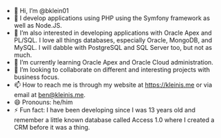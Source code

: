 - 👋 Hi, I’m @bklein01
- 👀 I develop applications using PHP using the Symfony framework as well as Node.JS.
- 👀 I’m also interested in developing applications with Oracle Apex and PL/SQL. I love all things databases, especially Oracle, MongoDB, and MySQL. I will dabble with PostgreSQL and SQL Server too, but not as much. 
- 🌱 I’m currently learning Oracle Apex and Oracle Cloud administration.
- 💞️ I’m looking to collaborate on different and interesting projects with business focus.
- 📫 How to reach me is through my website at https://kleinis.me or via email at ben@kleinis.me.
- 😄 Pronouns: he/him
- ⚡ Fun fact: I have been developing since I was 13 years old and remember a little known database called Access 1.0 where I created a CRM before it was a thing.

<!---
bklein1973/bklein1973 is a ✨ special ✨ repository because its `README.md` (this file) appears on your GitHub profile.
You can click the Preview link to take a look at your changes.
--->
